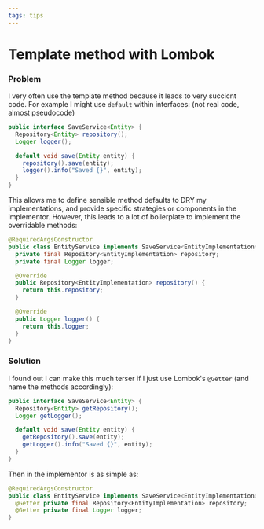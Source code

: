 ```yaml
---
tags: tips
---
```


# Template method with Lombok

### Problem
I very often use the template method because it leads to very succicnt code. For example I might use `default` within interfaces: (not real code, almost pseudocode)

```java
public interface SaveService<Entity> {
  Repository<Entity> repository();
  Logger logger();

  default void save(Entity entity) {
    repository().save(entity);
    logger().info("Saved {}", entity);
  }
}
```

This allows me to define sensible method defaults to DRY my implementations, and provide specific strategies or components in the implementor. However, this leads to a lot of boilerplate to implement the overridable methods:

```java
@RequiredArgsConstructor
public class EntityService implements SaveService<EntityImplementation> {
  private final Repository<EntityImplementation> repository;
  private final Logger logger;

  @Override
  public Repository<EntityImplementation> repository() {
    return this.repository;
  }

  @Override
  public Logger logger() {
    return this.logger;
  }
}
```

### Solution
I found out I can make this much terser if I just use Lombok's `@Getter` (and name the methods accordingly):

```java
public interface SaveService<Entity> {
  Repository<Entity> getRepository();
  Logger getLogger();

  default void save(Entity entity) {
    getRepository().save(entity);
    getLogger().info("Saved {}", entity);
  }
}
```

Then in the implementor is as simple as:


```java
@RequiredArgsConstructor
public class EntityService implements SaveService<EntityImplementation> {
  @Getter private final Repository<EntityImplementation> repository;
  @Getter private final Logger logger;
}
```

